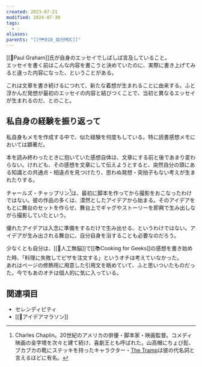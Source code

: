 ```yaml
---
created: 2023-07-21
modified: 2024-07-30
tags:
  - 💡
aliases: 
parents: "[[🗺️010_自分MOC]]"
---
```

[[👤Paul Graham]]氏が自身のエッセイでしばしば言及していること。  
エッセイを書く前はこんな内容を書こうと決めていたのに、実際に書き上げてみると違った内容になった、ということがある。

これは文章を書き続けるにつれて、新たな着想が生まれることに由来する。ふと浮かんだ発想が最初のエッセイの内容と結びつくことで、当初と異なるエッセイが生まれるのだ、とのこと。

## 私自身の経験を振り返って
私自身もメモを作成する中で、似た経験を何度もしている。特に読書感想メモにおいては顕著だ。

本を読み終わったときに抱いていた感想自体は、文章にする前と後であまり変わらない。けれども、その感想を文章にして伝えようとすると、突然自分の頭にある知識との共通点・相違点を見つけたり、思わぬ発想・突拍子もない考えが生まれたりする。

チャールズ・チャップリン[^チャップリンとは]は、最初に脚本を作ってから撮影をおこなったわけではない。彼の作品の多くは、漠然としたアイデアから始まる。そのアイデアをもとに舞台のセットを作らせ、舞台上でギャグやストーリーを即興で生み出しながら撮影していたという。

優れたアイデアは入念に準備をするだけで生み出せる、というわけではない。アイデアが生み出される舞台に、自分自身を浴することも必要なのだろう。

少なくとも自分は、[[📝人工無脳]]で[[📚Cooking for Geeks]]の感想を書き始めた時、「料理に失敗してピザを注文する」というオチは考えていなかった。  
あれはページの修飾用に用意した引用文を眺めていて、ふと思いついたものだった。今でもあのオチは個人的に気に入っている。

[^チャップリンとは]: Charles Chaplin。20世紀のアメリカの俳優・脚本家・映画監督。コメディ映画の金字塔を次々と建て続け、喜劇王とも呼ばれた。山高帽にちょび髭、ブカブカの靴にステッキを持ったキャラクター・[The Tramp](https://en.wikipedia.org/wiki/The_Tramp)は彼の代名詞と言えるほどに有名。

## 関連項目
- セレンディピティ
- [[📝アイデアマラソン]] 